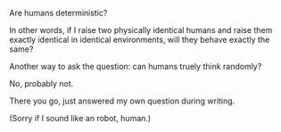 Are humans deterministic?

In other words, if I raise two physically identical humans and raise them
exactly identical in identical environments, will they behave exactly the same?

Another way to ask the question: can humans truely think randomly?

No, probably not.

There you go, just answered my own question during writing.

(Sorry if I sound like an robot, human.)
